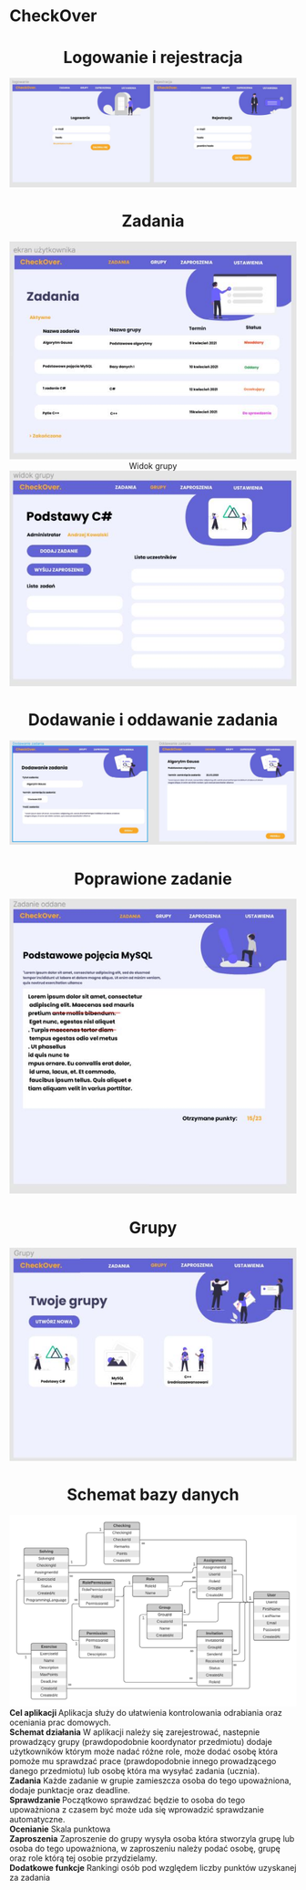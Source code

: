 # CheckOver
<div align="center">
    <h1>Logowanie i rejestracja</h1>
    <img src="Design/logowanie i rejestracja.JPG"></img> 
    <h1>Zadania</h1>
    <img src="Design/zadania.JPG"></img
    <h1>Widok grupy</h1>
    <img src="Design/widok grupy.JPG"></img>
    <h1>Dodawanie i oddawanie zadania</h1>
    <img src="Design/dodawanie i oddawanie zadania.JPG"></img> 
    <h1>Poprawione zadanie</h1>
    <img src="Design/poprawione zadanie.JPG"></img> 
    <h1>Grupy</h1>
    <img src="Design/grupy.JPG"></img> 
    <h1>Schemat bazy danych</h1>
    <img src="schema.jpg"></img>
</div>
     <b>Cel aplikacji   </b>                        	
Aplikacja służy do ułatwienia kontrolowania odrabiania oraz oceniania prac domowych.
 <br />
     <b> Schemat działania</b>    
W aplikacji należy się zarejestrować, nastepnie prowadzący 
grupy (prawdopodobnie koordynator przedmiotu) dodaje użytkowników którym może nadać
różne role, może dodać osobę która pomoże mu sprawdzać prace 
(prawdopodobnie innego prowadzącego danego przedmiotu)
lub osobę która ma wysyłać zadania (ucznia).
 <br />
<b>   Zadania</b>  
Każde zadanie w grupie zamieszcza osoba do tego upoważniona, dodaje punktacje oraz deadline.
<br />
 <b>  Sprawdzanie </b> 
Początkowo sprawdzać będzie to osoba do tego upoważniona z czasem być może uda się wprowadzić sprawdzanie automatyczne. 
<br />
 <b> Ocenianie</b> 
Skala punktowa
<br />
 <b>  Zaproszenia</b> 
Zaproszenie do grupy wysyła osoba która stworzyla grupę lub osoba do tego upoważniona, w zaproszeniu należy podać osobę, grupę oraz role którą tej osobie przydzielamy.
<br />
<b>  Dodatkowe funkcje</b> 
Rankingi osób pod względem liczby punktów uzyskanej za zadania
  


      
